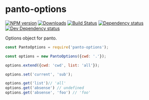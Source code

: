 # panto-options
[![NPM version][npm-image]][npm-url] [![Downloads][downloads-image]][npm-url] [![Build Status][travis-image]][travis-url] [![Dependency status][david-dm-image]][david-dm-url] [![Dev Dependency status][david-dm-dev-image]][david-dm-dev-url]

Options object for panto.

```js
const PantoOptions = require('panto-options');

const options = new PantoOptions({cwd: '.'});

options.extend({cwd: 'cwd', list: 'all'});

options.set('current', 'sub');

options.get('list')// 'all'
options.get('absense') // undefined
options.get('absense', 'foo') // 'foo'
```

[npm-url]: https://npmjs.org/package/panto-options
[downloads-image]: http://img.shields.io/npm/dm/panto-options.svg
[npm-image]: http://img.shields.io/npm/v/panto-options.svg
[travis-url]: https://travis-ci.org/pantojs/panto-options
[travis-image]: http://img.shields.io/travis/pantojs/panto-options.svg
[david-dm-url]:https://david-dm.org/pantojs/panto-options
[david-dm-image]:https://david-dm.org/pantojs/panto-options.svg
[david-dm-dev-url]:https://david-dm.org/pantojs/panto-options#info=devDependencies
[david-dm-dev-image]:https://david-dm.org/pantojs/panto-options/dev-status.svg